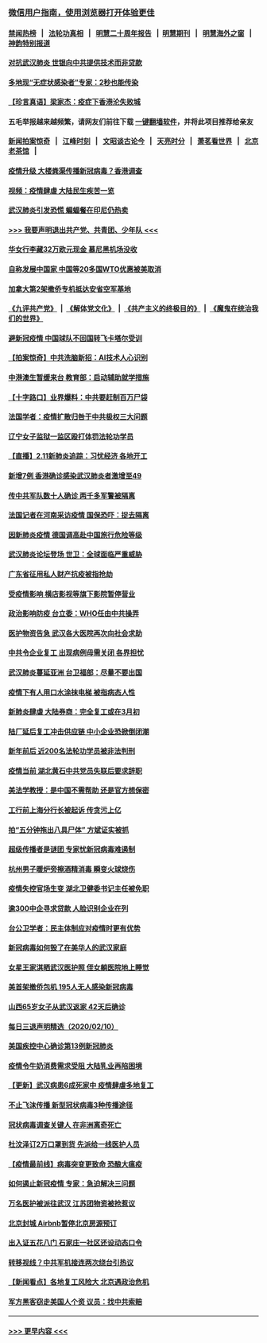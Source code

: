 ### [微信用户指南，使用浏览器打开体验更佳](https://github.com/gfw-breaker/banned-news1/blob/master/indexes/wechat-guide.md?t=0)
#### [禁闻热榜](热点新闻.md?t=0)  &nbsp;&nbsp;|&nbsp;&nbsp; [法轮功真相](https://github.com/gfw-breaker/truth/blob/master/README.md?t=0) &nbsp;&nbsp;|&nbsp;&nbsp; [明慧二十周年报告](https://github.com/gfw-breaker/mh-reports/blob/master/README.md?t=0) &nbsp;&nbsp;|&nbsp;&nbsp;[明慧期刊](https://github.com/gfw-breaker/mh-qikan) &nbsp;&nbsp;|&nbsp;&nbsp; [明慧海外之窗](https://github.com/gfw-breaker/mh-news/blob/master/README.md?t=0) &nbsp;&nbsp;|&nbsp;&nbsp; [神韵特别报道](https://github.com/gfw-breaker/mh-news/blob/master/shenyun.md?t=0)
#### [对抗武汉肺炎 世银向中共提供技术而非贷款](../pages/nsc413/n11861652.md?t=02120222) 
#### [多地现“无症状感染者”专家：2秒也能传染](../pages/nsc413/n11861604.md?t=02120222) 
#### [【珍言真语】梁家杰：疫症下香港沦失败城](../pages/nsc413/n11861588.md?t=02120222) 
#### 五毛举报越来越频繁，请网友们前往下载 [一键翻墙软件](https://github.com/gfw-breaker/ssr-accounts)，并将此项目推荐给亲友
#### [新闻拍案惊奇](https://github.com/gfw-breaker/banned-news1/blob/master/pages/link4.md) &nbsp;&nbsp;|&nbsp;&nbsp; [江峰时刻](https://github.com/gfw-breaker/banned-news1/blob/master/pages/link4.md) &nbsp;&nbsp;|&nbsp;&nbsp; [文昭谈古论今](https://github.com/gfw-breaker/banned-news1/blob/master/pages/link4.md) &nbsp;&nbsp;|&nbsp;&nbsp; [天亮时分](https://github.com/gfw-breaker/banned-news1/blob/master/pages/link4.md) &nbsp;&nbsp;|&nbsp;&nbsp; [萧茗看世界](https://github.com/gfw-breaker/banned-news1/blob/master/pages/link4.md) &nbsp;&nbsp;|&nbsp;&nbsp; [北京老茶馆](https://github.com/gfw-breaker/banned-news1/blob/master/pages/link4.md) &nbsp;&nbsp;|&nbsp;&nbsp; 
#### [疫情升级 大楼粪渠传播新冠病毒？香港调查](../pages/nsc413/n11861556.md?t=02120222) 
#### [视频：疫情肆虐 大陆民生疾苦一览](../pages/nsc413/n11858659.md?t=02120222) 
#### [武汉肺炎引发恐慌 蝙蝠餐在印尼仍热卖](../pages/nsc413/n11861352.md?t=02120222) 
#### [>>> 我要声明退出共产党、共青团、少年队 <<<](https://github.com/begood0513/goodnews/blob/master/quit/letter.md) 
#### [华女行李藏32万欧元现金 慕尼黑机场没收](../pages/nsc413/n11861043.md?t=02120222) 
#### [自称发展中国家 中国等20多国WTO优惠被美取消](../pages/nsc413/n11861213.md?t=02120222) 
#### [加拿大第2架撤侨专机抵达安省空军基地](../pages/nsc413/n11861404.md?t=02120222) 
#### [《九评共产党》](https://github.com/begood0513/9ping.md/blob/master/README.md) &nbsp;|&nbsp; [《解体党文化》](../../../../jtdwh.md/blob/master/README.md)  &nbsp;|&nbsp; [《共产主义的终极目的》](../../../../gczydzjmd.md/blob/master/README.md) &nbsp;|&nbsp; [《魔鬼在统治我们的世界》](../../../../mgztzwmdsj.md/blob/master/README.md) 
#### [避新冠疫情 中国球队不回国转飞卡塔尔受训](../pages/nsc413/n11861447.md?t=02120222) 
#### [【拍案惊奇】中共洗脑新招：AI技术人心识别](../pages/nsc413/n11860089.md?t=02120222) 
#### [中港澳生暂缓来台 教育部：启动辅助就学措施](../pages/nsc413/n11861153.md?t=02120222) 
#### [【十字路口】业界爆料：中共要赶制百万尸袋](../pages/nsc413/n11860064.md?t=02120222) 
#### [法国学者：疫情扩散归咎于中共极权三大问题](../pages/nsc413/n11861165.md?t=02120222) 
#### [辽宁女子监狱一监区殴打体罚法轮功学员](../pages/nsc413/n11856276.md?t=02120222) 
#### [【直播】2.11新肺炎追踪：习忧经济 各地开工](../pages/nsc413/n11861169.md?t=02120222) 
#### [新增7例 香港确诊感染武汉肺炎者激增至49](../pages/nsc413/n11861098.md?t=02120222) 
#### [传中共军队数十人确诊 两千多军警被隔离](../pages/nsc413/n11860992.md?t=02120222) 
#### [法国记者在河南采访疫情 国保恐吓：捉去隔离](../pages/nsc413/n11860742.md?t=02120222) 
#### [因新肺炎疫情 德国调高赴中国旅行危险等级](../pages/nsc413/n11861064.md?t=02120222) 
#### [武汉肺炎论坛登场 世卫：全球面临严重威胁](../pages/nsc413/n11860999.md?t=02120222) 
#### [广东省征用私人财产抗疫被指抢劫](../pages/nsc413/n11860913.md?t=02120222) 
#### [受疫情影响 横店影视等旗下影院暂停营业](../pages/nsc413/n11860921.md?t=02120222) 
#### [政治影响防疫 台立委：WHO任由中共操弄](../pages/nsc413/n11860928.md?t=02120222) 
#### [医护物资告急 武汉各大医院再次向社会求助](../pages/nsc413/n11860729.md?t=02120222) 
#### [中共令企业复工 出现病例毋需关闭 各界担忧](../pages/nsc413/n11860563.md?t=02120222) 
#### [武汉肺炎蔓延亚洲 台卫福部：尽量不要出国](../pages/nsc413/n11860586.md?t=02120222) 
#### [疫情下有人用口水涂抹电梯 被指病态人性](../pages/nsc413/n11860618.md?t=02120222) 
#### [新肺炎肆虐 大陆券商：完全复工或在3月初](../pages/nsc413/n11860445.md?t=02120222) 
#### [陆厂延后复工冲击供应链 中小企业恐掀倒闭潮](../pages/nsc413/n11859772.md?t=02120222) 
#### [新年前后 近200名法轮功学员被非法判刑](../pages/nsc413/n11855720.md?t=02120222) 
#### [疫情当前 湖北黄石中共党员失联后要求辞职](../pages/nsc413/n11860118.md?t=02120222) 
#### [美法学教授：是中国不需帮助 还是官方想保密](../pages/nsc413/n11859492.md?t=02120222) 
#### [工行前上海分行长被起诉 传贪污上亿](../pages/nsc413/n11860139.md?t=02120222) 
#### [拍“五分钟拖出八具尸体” 方斌证实被抓](../pages/nsc413/n11860090.md?t=02120222) 
#### [超级传播者是谜团 专家忧新冠病毒难遏制](../pages/nsc413/n11859686.md?t=02120222) 
#### [杭州男子暖炉旁擦酒精消毒 瞬变火球烧伤](../pages/nsc413/n11860071.md?t=02120222) 
#### [疫情失控官场生变 湖北卫健委书记主任被免职](../pages/nsc413/n11859848.md?t=02120222) 
#### [逾300中企寻求贷款 人脸识别企业在列](../pages/nsc413/n11860100.md?t=02120222) 
#### [台公卫学者：民主体制应对疫情时更有优势](../pages/nsc413/n11860023.md?t=02120222) 
#### [新冠病毒如何毁了在美华人的武汉家庭](../pages/nsc413/n11859524.md?t=02120222) 
#### [女星王家淇晒武汉医护照 侄女躺医院地上睡觉](../pages/nsc413/n11859756.md?t=02120222) 
#### [美首架撤侨包机 195人无人感染新冠病毒](../pages/nsc413/n11859908.md?t=02120222) 
#### [山西65岁女子从武汉返家 42天后确诊](../pages/nsc413/n11859912.md?t=02120222) 
#### [每日三退声明精选（2020/02/10）](../pages/nsc413/n11860031.md?t=02120222) 
#### [美国疾控中心确诊第13例新冠肺炎](../pages/nsc413/n11859966.md?t=02120222) 
#### [疫情令牛奶消费需求受阻 大陆乳业再陷困境](../pages/nsc413/n11859859.md?t=02120222) 
#### [【更新】武汉病患6成死家中 疫情肆虐多地复工](../pages/nsc413/n11801312.md?t=02120222) 
#### [不止飞沫传播 新型冠状病毒3种传播途径](../pages/nsc413/n11859060.md?t=02120222) 
#### [冠状病毒调查关键人 在非洲离奇死亡](../pages/nsc413/n11859798.md?t=02120222) 
#### [杜汶泽订2万口罩到货 先派给一线医护人员](../pages/nsc413/n11859214.md?t=02120222) 
#### [【疫情最前线】病毒突变更致命 恐酿大瘟疫](../pages/nsc413/n11859604.md?t=02120222) 
#### [如何遏止新冠疫情 专家：急迫解决三问题](../pages/nsc413/n11859685.md?t=02120222) 
#### [万名医护被派往武汉 江苏团物资被抢惹议](../pages/nsc413/n11859585.md?t=02120222) 
#### [北京封城 Airbnb暂停北京房源预订](../pages/nsc413/n11859659.md?t=02120222) 
#### [出入证五花八门 石家庄一社区还设动态口令](../pages/nsc413/n11859510.md?t=02120222) 
#### [转移视线？中共军机接连两次绕台引热议](../pages/nsc413/n11859346.md?t=02120222) 
#### [【新闻看点】各地复工风险大 北京遇政治危机](../pages/nsc413/n11859164.md?t=02120222) 
#### [军方黑客窃走美国人个资 议员：找中共索赔](../pages/nsc413/n11859371.md?t=02120222) 

----
#### [ >>> 更早内容 <<< ](../indexes/nsc413-earlier.md)

